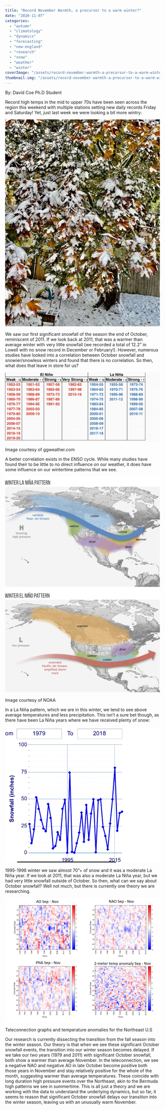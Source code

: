 ```yaml
---
title: "Record November Warmth, a precursor to a warm winter?"
date: "2020-11-07"
categories: 
  - "autumn"
  - "climatology"
  - "dynamics"
  - "forecasting"
  - "new-england"
  - "research"
  - "snow"
  - "weather"
  - "winter"
coverImage: "/assets/record-november-warmth-a-precursor-to-a-warm-winter/images/B22B3A50-4468-41E2-AC24-DB17AB060C63.jpeg"
thumbnail-img: "/assets/record-november-warmth-a-precursor-to-a-warm-winter/images/B22B3A50-4468-41E2-AC24-DB17AB060C63.jpeg"
---
```


  
By: David Coe Ph.D Student

Record high temps in the mid to upper 70s have been seen across the region this weekend with multiple stations setting new daily records Friday and Saturday! Yet, just last week we were looking a bit more wintry:

![](/assets/record-november-warmth-a-precursor-to-a-warm-winter/images/B22B3A50-4468-41E2-AC24-DB17AB060C63.jpeg)

We saw our first significant snowfall of the season the end of October, reminiscent of 2011. If we look back at 2011, that was a warmer than average winter with very little snowfall (we recorded a total of 12.2” in Lowell with no snow record in December or February!). However, numerous studies have looked into a correlation between October snowfall and snowier/snowless winters and found that there is no correlation. So then, what does that leave in store for us?  

![](/assets/record-november-warmth-a-precursor-to-a-warm-winter/images/D03ADFE8-F677-460F-9CB3-D297EE1BA40A.jpeg)

Image courtesy of ggweather.com

A better correlation exists in the ENSO cycle. While many studies have found their to be little to no direct influence on our weather, it does have some influence on our wintertime patterns that we see.  

![](/assets/record-november-warmth-a-precursor-to-a-warm-winter/images/2D61AF9C-9AC9-4273-8883-C3876650D95B.jpeg)

Image courtesy of NOAA

In a La Niña pattern, which we are in this winter, we tend to see above average temperatures and less precipitation. This isn’t a sure bet though, as there have been La Niña years where we have received plenty of snow:

![](/assets/record-november-warmth-a-precursor-to-a-warm-winter/images/D73EE65A-AC60-4520-9253-F181DE4EFB6B.jpeg)

1995-1996 winter we saw almost 70”+ of snow and it was a moderate La Niña year. If we look at 2011, that was also a moderate La Niña year, but we had very little snowfall outside of October. So then, what can we say about October snowfall? Well not much, but there is currently one theory we are researching.

![](/assets/record-november-warmth-a-precursor-to-a-warm-winter/images/1243BE3E-A03C-44D1-92B8-C5C5779DE2F0.jpeg)

Teleconnection graphs and temperature anomalies for the Northeast U.S

Our research is currently dissecting the transition from the fall season into the winter season. Our theory is that when we see these significant October snowfall events, the transition into our winter season becomes delayed. If we take our two years (1979 and 2011) with significant October snowfall, both show a warmer than average November. In the teleconnection, we see a negative NAO and negative AO in late October become positive both those years in November and stay relatively positive for the whole of the month, suggesting warmer than average temperatures. These coincide with long duration high pressure events over the Northeast, akin to the Bermuda high patterns we see in summertime. This is all just a theory and we are working with the data to understand the underlying dynamics, but so far, it seems to reason that significant October snowfall delays our transition into the winter season, leaving us with an unusually warm November.
